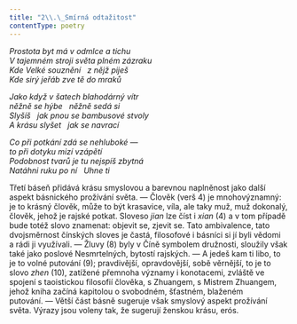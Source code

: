 ```yaml
---
title: "2\\.\_Smírná odtažitost"
contentType: poetry
---
```


<section>

_Prostota byt má v odmlce a tichu  
V tajemném stroji světa plném zázraku  
Kde Velké souznění   z nějž piješ  
Kde sirý jeřáb zve tě do mraků_

</section>

<section>

_Jako když v šatech blahodárný vítr  
něžně se hýbe   něžně sedá si  
Slyšíš   jak pnou se bambusové stvoly  
A krásu slyšet   jak se navrací_

</section>

<section>

_Co při potkání zdá se nehluboké —  
to při dotyku mizí vzápětí  
Podobnost tvarů je tu nejspíš zbytná  
Natáhni ruku po ní   Uhne ti_

</section>


<section>

Třetí báseň přidává krásu smyslovou a barevnou naplněnost jako další aspekt básnického prožívání světa. — Člověk (verš 4) je mnohovýznamný: je to krásný člověk, může to být krasavice, víla, ale taky muž, muž dokonalý, člověk, jehož je rajské potkat. Sloveso _jian_ lze číst i _xian_ (4) a v tom případě bude totéž slovo znamenat: objevit se, zjevit se. Tato ambivalence, tato dvojsměrnost čínských sloves je častá, filosofové i básníci si jí byli vědomi a rádi ji využívali. — Žluvy (8) byly v Číně symbolem družnosti, sloužily však také jako poslové Nesmrtelných, bytostí rajských. — A jedeš kam ti libo, to je to volné putování (9); pravdivější, opravdovější, sobě věrnější, to je to slovo _zhen_ (10), zatížené přemnoha významy i konotacemi, zvláště ve spojení s taoistickou filosofií člověka, s Zhuangem, s Mistrem Zhuangem, jehož kniha začíná kapitolou o svobodném, šťastném, blaženém putování. — Větší část básně sugeruje však smyslový aspekt prožívání světa. Výrazy jsou voleny tak, že sugerují ženskou krásu, erós.

</section>

